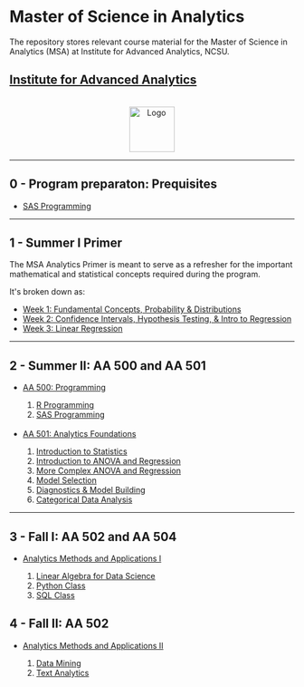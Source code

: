# Master of Science in Analytics
The repository stores relevant course material for the Master of Science in Analytics (MSA) at Institute for Advanced Analytics, NCSU.

## [Institute for Advanced Analytics](https://analytics.ncsu.edu/)


<!-- PROJECT LOGO -->
<br />
<div align="center">
  <a href="https://github.com/othneildrew/Best-README-Template">
    <img src="https://user-images.githubusercontent.com/17868964/171038252-c57a852c-3bf0-4fa6-9765-5c6c1d07f51e.png" alt="Logo" width="80" height="80">
  </a>
 </div>
 
---
## 0 - Program preparaton: Prequisites

* [SAS Programming](https://github.com/nikkhil13/msa-iaa-ncsu/tree/main/00.%20Pre-requisites/SAS%20Programming%201)

---

## 1 - Summer I Primer

The MSA Analytics Primer is meant to serve as a refresher for the important mathematical and statistical concepts required during the program.

It's broken down as:

* [Week 1: Fundamental Concepts, Probability & Distributions](https://github.com/nikkhil13/msa-iaa-ncsu/tree/main/01.%20Summer%20I%20Analytics%20Primer/Week%201)
* [Week 2: Confidence Intervals, Hypothesis Testing, & Intro to Regression](https://github.com/nikkhil13/msa-iaa-ncsu/tree/main/01.%20Summer%20I%20Analytics%20Primer/Week%202)
* [Week 3: Linear Regression](https://github.com/nikkhil13/msa-iaa-ncsu/tree/main/01.%20Summer%20I%20Analytics%20Primer/Week%203)


---

## 2 - Summer II: AA 500 and AA 501

<ul>
  <li> <a href="https://github.com/nikkhil13/msa-iaa-ncsu/tree/main/02.%20Summer%20II/AA500%20-%20Programming">AA 500: Programming</a></li>

  <ol>
    <li><a href="https://github.com/nikkhil13/msa-iaa-ncsu/tree/main/02.%20Summer%20II/AA500%20-%20Programming/R%20Programming%20-%20Labwork">R Programming</a></li>
    <li><a href="https://github.com/nikkhil13/msa-iaa-ncsu/tree/main/02.%20Summer%20II/AA500%20-%20Programming/SAS%20Programming%20-%20Labwork">SAS Programming</a></li>
  </ol>

  <br>
  
  <li> <a href="https://github.com/nikkhil13/msa-iaa-ncsu/tree/main/02.%20Summer%20II/AA501%20-%20Analytics%20Foundations">AA 501: Analytics Foundations</a></li>

  <ol>
    <li><a href="https://github.com/nikkhil13/msa-iaa-ncsu/tree/main/02.%20Summer%20II/AA501%20-%20Analytics%20Foundations/1%20-%20Introduction%20to%20Statistics">Introduction to Statistics</a></li>
    <li><a href="https://github.com/nikkhil13/msa-iaa-ncsu/tree/main/02.%20Summer%20II/AA501%20-%20Analytics%20Foundations/2%20-%20Introduction%20to%20ANOVA%20and%20Regression">Introduction to ANOVA and Regression</a></li>
    <li><a href="https://github.com/nikkhil13/msa-iaa-ncsu/tree/main/02.%20Summer%20II/AA501%20-%20Analytics%20Foundations/3%20-%20More%20Complex%20ANOVA%20and%20Regression">More Complex ANOVA and Regression</a></li>
    <li><a href="https://github.com/nikkhil13/msa-iaa-ncsu/tree/main/02.%20Summer%20II/AA501%20-%20Analytics%20Foundations/4%20-%20Model%20Selection">Model Selection</a></li>
    <li><a href="https://github.com/nikkhil13/msa-iaa-ncsu/tree/main/02.%20Summer%20II/AA501%20-%20Analytics%20Foundations/5%20-%20Diagnostics%20%26%20Model%20Building">Diagnostics & Model Building</a></li>
    <li><a href="https://github.com/nikkhil13/msa-iaa-ncsu/tree/main/02.%20Summer%20II/AA501%20-%20Analytics%20Foundations/6%20-%20Categorical%20Data%20Analysis">Categorical Data Analysis</a></li>
  </ol>
</ul>

---

## 3 - Fall I: AA 502 and AA 504

<ul> 

  <li> <a href="">Analytics Methods and Applications I</a></li>

  <ol>
    <li><a href="https://github.com/nikkhil13/msa-iaa-ncsu/blob/main/03.%20Fall%20I/Linear%20Algebra.ipynb">Linear Algebra for Data Science</a></li>

  <li><a href="">Python Class</a></li>

  <li><a href="">SQL Class</a></li>

  </ol>
</ul>

## 4 - Fall II: AA 502

<ul> 

  <li> <a href="https://github.com/nikkhil13/msa-iaa-ncsu/tree/main/00.%20Pre-requisites/SAS%20Programming%201">Analytics Methods and Applications II</a></li>

  <ol>
  <li><a href="https://github.com/nikkhil13/msa-iaa-ncsu/tree/main/04.%20Fall%20II/Data%20Mining">Data Mining</a></li>

  <li><a href="https://github.com/nikkhil13/msa-iaa-ncsu/tree/main/04.%20Fall%20II/Text%20Analytics">Text Analytics</a></li>

  </ol>

</ul>